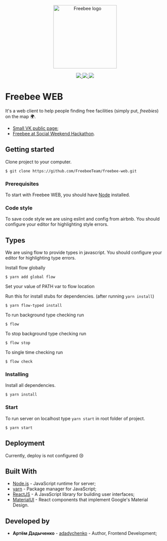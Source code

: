 <p align="center"> 
  <img src='https://drive.google.com/uc?id=1albVAA6GrHQaG0EvN3a1WFCs9irSv5Lk' alt='Freebee logo' width="200" />
</p>
<p align="center"> 
  <a href="https://codeclimate.com/github/FreebeeTeam/freebee-web/maintainability">
   <img src="https://api.codeclimate.com/v1/badges/db6c5c49537d58e96455/maintainability" />
  </a>
  <a href="https://codeclimate.com/github/FreebeeTeam/freebee-web/test_coverage">
    <img src="https://api.codeclimate.com/v1/badges/db6c5c49537d58e96455/test_coverage" />
  </a>
 <a class="badge-align" href="https://www.codacy.com/app/ArtemDadychenko/freebee-web?utm_source=github.com&amp;utm_medium=referral&amp;utm_content=FreebeeTeam/freebee-web&amp;utm_campaign=Badge_Grade"><img src="https://api.codacy.com/project/badge/Grade/1f4cddeec32a4024be30e636a7f17148"/></a>
</p>

# Freebee WEB

It's a web client to help people finding free facilities (simply put, *freebies*) on the map 🌍.

* [Small VK public page](https://vk.com/freebeeapp);
* [Freebee at Social Weekend Hackathon](http://telegra.ph/Social-Weekend-Hackathon--kak-ehto-bylo-02-26).

## Getting started

Clone project to your computer.

```
$ git clone https://github.com/FreebeeTeam/freebee-web.git
```

### Prerequisites

To start with Freebee WEB, you should have [Node](https://nodejs.org/en/download/package-manager/) installed.

### Code style

To save code style we are using eslint and config from airbnb.
You should configure your editor for highlighting style errors.

## Types

We are using flow to provide types in javascript.
You should configure your editor for highlighting type errors.

Install flow globally

```
$ yarn add global flow
```

Set your value of PATH var to flow location

Run this for install stubs for dependencies. (after running `yarn install`)

```
$ yarn flow-typed install
```

To run background type checking run

```
$ flow
```

To stop background type checking run

```
$ flow stop
```

To single time checking run

```
$ flow check
```

### Installing

Install all dependencies.

```
$ yarn install
```

### Start

To run server on localhost type  `yarn start` in root folder of project.

```
$ yarn start
```

## Deployment

Currently, deploy is not configured 😢

## Built With

- [Node.js](https://github.com/nodejs/node) - JavaScript runtime for server;
- [yarn](https://yarnpkg.com) - Package manager for JavaScript;
- [ReactJS](https://reactjs.org/) - A JavaScript library for building user interfaces;
- [MaterialUI](https://material-ui.com/) - React components that implement Google's Material Design.

## Developed by

* **Артём Дадыченко** - [adadychenko](https://github.com/ArtemDadychenko) - Author, Frontend Development;
